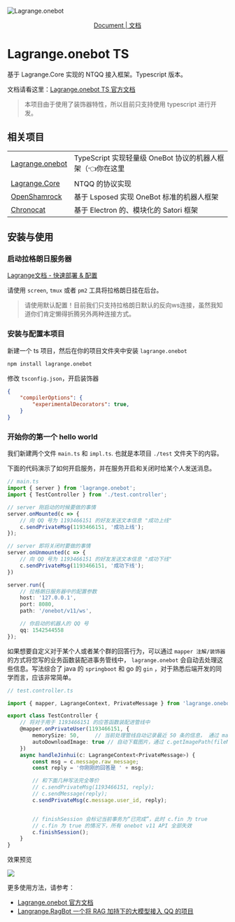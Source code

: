 
![Lagrange.onebot](https://socialify.git.ci/LSTM-Kirigaya/Lagrange.onebot/image?description=1&font=Jost&forks=1&issues=1&language=1&logo=https%3A%2F%2Fpicx.zhimg.com%2F80%2Fv2-bdae55043d61d7bcfeeabead6e953959_1440w.jpeg%3Fsource%3Dd16d100b&name=1&pattern=Circuit%20Board&pulls=1&stargazers=1&theme=Light)

<div align="center">

[Document | 文档](https://document.kirigaya.cn/blogs/lagrange.onebot/main.html)
</div>



# Lagrange.onebot TS

基于 Lagrange.Core 实现的 NTQQ 接入框架。Typescript 版本。

文档请看这里：[Lagrange.onebot TS 官方文档](https://document.kirigaya.cn/blogs/lagrange.onebot/main.html)

> 本项目由于使用了装饰器特性，所以目前只支持使用 typescript 进行开发。

## 相关项目

<table>
<tr>
  <td><a href="https://github.com/LSTM-Kirigaya/Lagrange.onebot">Lagrange.onebot</a></td>
  <td> TypeScript 实现轻量级 OneBot 协议的机器人框架（👈你在这里</td>
</tr>
<tr>
  <td><a href="https://github.com/LagrangeDev/Lagrange.Core">Lagrange.Core</a></td>
  <td>NTQQ 的协议实现</td>
</tr>
<tr>
  <td><a href="https://github.com/whitechi73/OpenShamrock">OpenShamrock</a></td>
  <td>基于 Lsposed 实现 OneBot 标准的机器人框架</td>
</tr>
<tr>
  <td><a href="https://github.com/chrononeko/chronocat">Chronocat</a></td>
  <td>基于 Electron 的、模块化的 Satori 框架</td>
</tr>
</table>

## 安装与使用

### 启动拉格朗日服务器

[Lagrange文档 - 快速部署 & 配置](https://lagrangedev.github.io/Lagrange.Doc/v1/Lagrange.OneBot/Config/)

请使用 `screen`, `tmux` 或者 `pm2` 工具将拉格朗日挂在后台。

> 请使用默认配置！目前我们只支持拉格朗日默认的反向ws连接，虽然我知道你们肯定懒得折腾另外两种连接方式。


### 安装与配置本项目

新建一个 ts 项目，然后在你的项目文件夹中安装 `lagrange.onebot`

```bash
npm install lagrange.onebot
```

修改 `tsconfig.json`，开启装饰器

```json
{
    "compilerOptions": {
        "experimentalDecorators": true,
    }
}
```

### 开始你的第一个 hello world

我们新建两个文件 `main.ts` 和 `impl.ts`. 也就是本项目 `./test` 文件夹下的内容。

下面的代码演示了如何开启服务，并在服务开启和关闭时给某个人发送消息。

```typescript
// main.ts
import { server } from 'lagrange.onebot';
import { TestController } from './test.controller';

// server 刚启动的时候要做的事情
server.onMounted(c => {
    // 向 QQ 号为 1193466151 的好友发送文本信息 "成功上线"
    c.sendPrivateMsg(1193466151, '成功上线');
});

// server 即将关闭时要做的事情
server.onUnmounted(c => {
    // 向 QQ 号为 1193466151 的好友发送文本信息 "成功下线"
    c.sendPrivateMsg(1193466151, '成功下线');
})

server.run({
    // 拉格朗日服务器中的配置参数
    host: '127.0.0.1',
    port: 8080,
    path: '/onebot/v11/ws',

    // 你启动的机器人的 QQ 号
    qq: 1542544558
});
```

如果想要自定义对于某个人或者某个群的回答行为，可以通过 `mapper 注解/装饰器` 的方式将您写的业务函数装配进事务管线中， `lagrange.onebot` 会自动去处理这些信息。写法综合了 java 的 `springboot` 和 go 的 `gin` ，对于熟悉后端开发的同学而言，应该非常简单。

```typescript
// test.controller.ts

import { mapper, LagrangeContext, PrivateMessage } from 'lagrange.onebot';

export class TestController {
    // 将对于用于 1193466151 的应答函数装配进管线中
    @mapper.onPrivateUser(1193466151, {
        memorySize: 50,     // 当前处理管线自动记录最近 50 条的信息， 通过 mapper.getMemoryStorage(c) 来获取队列数据
        autoDownloadImage: true // 自动下载图片，通过 c.getImagePath(fileName, subType) 获取图片绝对路径
    })
    async handleJinhui(c: LagrangeContext<PrivateMessage>) {
        const msg = c.message.raw_message;
        const reply = '你刚刚的回答是 ' + msg;

        // 和下面几种写法完全等价
        // c.sendPrivateMsg(1193466151, reply);
        // c.sendMessage(reply);
        c.sendPrivateMsg(c.message.user_id, reply);


        // finishSession 会标记当前事务为“已完成”，此时 c.fin 为 true
        // c.fin 为 true 的情况下，所有 onebot v11 API 全部失效
        c.finishSession();
    }
}
```

效果预览

![](https://picx.zhimg.com/80/v2-582932c3b84177184ce83aa8d12ee94b_1440w.png)

更多使用方法，请参考：
- [Lagrange.onebot 官方文档](https://document.kirigaya.cn/blogs/lagrange.onebot/main.html)
- [Langrange.RagBot 一个将 RAG 加持下的大模型接入 QQ 的项目](https://github.com/LSTM-Kirigaya/Lagrange.RagBot)